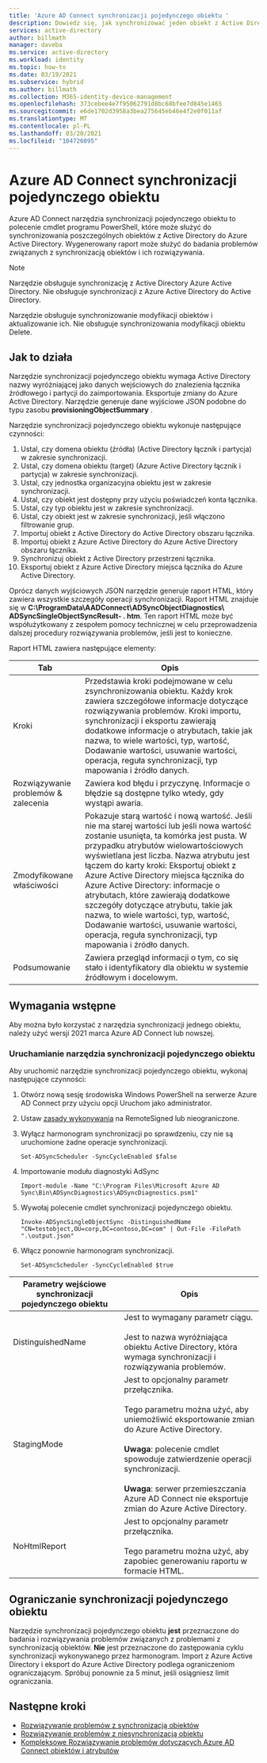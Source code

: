 ```yaml
---
title: 'Azure AD Connect synchronizacji pojedynczego obiektu '
description: Dowiedz się, jak synchronizować jeden obiekt z Active Directory do usługi Azure AD w celu rozwiązywania problemów.
services: active-directory
author: billmath
manager: daveba
ms.service: active-directory
ms.workload: identity
ms.topic: how-to
ms.date: 03/19/2021
ms.subservice: hybrid
ms.author: billmath
ms.collection: M365-identity-device-management
ms.openlocfilehash: 373cebee4e7f95062791d8bc68bfee7d845e1465
ms.sourcegitcommit: e6de1702d3958a3bea275645eb46e4f2e0f011af
ms.translationtype: MT
ms.contentlocale: pl-PL
ms.lasthandoff: 03/20/2021
ms.locfileid: "104726095"
---
```

# <a name="azure-ad-connect-single-object-sync"></a>Azure AD Connect synchronizacji pojedynczego obiektu 

Azure AD Connect narzędzia synchronizacji pojedynczego obiektu to polecenie cmdlet programu PowerShell, które może służyć do synchronizowania poszczególnych obiektów z Active Directory do Azure Active Directory. Wygenerowany raport może służyć do badania problemów związanych z synchronizacją obiektów i ich rozwiązywania. 

> [!NOTE]
> Narzędzie obsługuje synchronizację z Active Directory Azure Active Directory. Nie obsługuje synchronizacji z Azure Active Directory do Active Directory. 
>
> Narzędzie obsługuje synchronizowanie modyfikacji obiektów i aktualizowanie ich. Nie obsługuje synchronizowania modyfikacji obiektu Delete. 

## <a name="how-it-works"></a>Jak to działa
Narzędzie synchronizacji pojedynczego obiektu wymaga Active Directory nazwy wyróżniającej jako danych wejściowych do znalezienia łącznika źródłowego i partycji do zaimportowania. Eksportuje zmiany do Azure Active Directory. Narzędzie generuje dane wyjściowe JSON podobne do typu zasobu **provisioningObjectSummary** . 

Narzędzie synchronizacji pojedynczego obiektu wykonuje następujące czynności: 

 1. Ustal, czy domena obiektu (źródła) (Active Directory łącznik i partycja) w zakresie synchronizacji. 
 2. Ustal, czy domena obiektu (target) (Azure Active Directory łącznik i partycja) w zakresie synchronizacji. 
 3. Ustal, czy jednostka organizacyjna obiektu jest w zakresie synchronizacji. 
 4. Ustal, czy obiekt jest dostępny przy użyciu poświadczeń konta łącznika. 
 5. Ustal, czy typ obiektu jest w zakresie synchronizacji. 
 6. Ustal, czy obiekt jest w zakresie synchronizacji, jeśli włączono filtrowanie grup. 
 7. Importuj obiekt z Active Directory do Active Directory obszaru łącznika. 
 8. Importuj obiekt z Azure Active Directory do Azure Active Directory obszaru łącznika. 
 9. Synchronizuj obiekt z Active Directory przestrzeni łącznika. 
 10. Eksportuj obiekt z Azure Active Directory miejsca łącznika do Azure Active Directory. 

Oprócz danych wyjściowych JSON narzędzie generuje raport HTML, który zawiera wszystkie szczegóły operacji synchronizacji. Raport HTML znajduje się w **C:\ProgramData\AADConnect\ADSyncObjectDiagnostics\ ADSyncSingleObjectSyncResult- <date> . htm**. Ten raport HTML może być współużytkowany z zespołem pomocy technicznej w celu przeprowadzenia dalszej procedury rozwiązywania problemów, jeśli jest to konieczne. 

Raport HTML zawiera następujące elementy: 

|Tab|Opis|
|-----|-----|
|Kroki|Przedstawia kroki podejmowane w celu zsynchronizowania obiektu. Każdy krok zawiera szczegółowe informacje dotyczące rozwiązywania problemów. Kroki importu, synchronizacji i eksportu zawierają dodatkowe informacje o atrybutach, takie jak nazwa, to wiele wartości, typ, wartość, Dodawanie wartości, usuwanie wartości, operacja, reguła synchronizacji, typ mapowania i źródło danych.| 
|Rozwiązywanie problemów & zalecenia|Zawiera kod błędu i przyczynę. Informacje o błędzie są dostępne tylko wtedy, gdy wystąpi awaria.| 
|Zmodyfikowane właściwości|Pokazuje starą wartość i nową wartość. Jeśli nie ma starej wartości lub jeśli nowa wartość zostanie usunięta, ta komórka jest pusta. W przypadku atrybutów wielowartościowych wyświetlana jest liczba. Nazwa atrybutu jest łączem do karty kroki: Eksportuj obiekt z Azure Active Directory miejsca łącznika do Azure Active Directory: informacje o atrybutach, które zawierają dodatkowe szczegóły dotyczące atrybutu, takie jak nazwa, to wiele wartości, typ, wartość, Dodawanie wartości, usuwanie wartości, operacja, reguła synchronizacji, typ mapowania i źródło danych.| 
|Podsumowanie|Zawiera przegląd informacji o tym, co się stało i identyfikatory dla obiektu w systemie źródłowym i docelowym.| 

## <a name="prerequisites"></a>Wymagania wstępne 

Aby można było korzystać z narzędzia synchronizacji jednego obiektu, należy użyć wersji 2021 marca Azure AD Connect lub nowszej. 

### <a name="run-the-single-object-sync-tool"></a>Uruchamianie narzędzia synchronizacji pojedynczego obiektu 

Aby uruchomić narzędzie synchronizacji pojedynczego obiektu, wykonaj następujące czynności: 

 1. Otwórz nową sesję środowiska Windows PowerShell na serwerze Azure AD Connect przy użyciu opcji Uruchom jako administrator. 

 2. Ustaw [zasady wykonywania](https://docs.microsoft.com/powershell/module/microsoft.powershell.security/set-executionpolicy) na RemoteSigned lub nieograniczone. 

 3. Wyłącz harmonogram synchronizacji po sprawdzeniu, czy nie są uruchomione żadne operacje synchronizacji. 

     `Set-ADSyncScheduler -SyncCycleEnabled $false` 

 4. Importowanie modułu diagnostyki AdSync 

     `Import-module -Name "C:\Program Files\Microsoft Azure AD Sync\Bin\ADSyncDiagnostics\ADSyncDiagnostics.psm1"` 

 5. Wywołaj polecenie cmdlet synchronizacji pojedynczego obiektu. 

     `Invoke-ADSyncSingleObjectSync -DistinguishedName "CN=testobject,OU=corp,DC=contoso,DC=com" | Out-File -FilePath ".\output.json"` 

 6. Włącz ponownie harmonogram synchronizacji. 

     `Set-ADSyncScheduler -SyncCycleEnabled $true`

|Parametry wejściowe synchronizacji pojedynczego obiektu|Opis| 
|-----|----|
|DistinguishedName|Jest to wymagany parametr ciągu. </br></br>Jest to nazwa wyróżniająca obiektu Active Directory, która wymaga synchronizacji i rozwiązywania problemów.| 
|StagingMode|Jest to opcjonalny parametr przełącznika.</br></br>Tego parametru można użyć, aby uniemożliwić eksportowanie zmian do Azure Active Directory.</br></br>**Uwaga**: polecenie cmdlet spowoduje zatwierdzenie operacji synchronizacji. </br></br>**Uwaga**: serwer przemieszczania Azure AD Connect nie eksportuje zmian do Azure Active Directory.|
|NoHtmlReport|Jest to opcjonalny parametr przełącznika.</br></br>Tego parametru można użyć, aby zapobiec generowaniu raportu w formacie HTML. 

## <a name="single-object-sync-throttling"></a>Ograniczanie synchronizacji pojedynczego obiektu 

Narzędzie synchronizacji pojedynczego obiektu **jest** przeznaczone do badania i rozwiązywania problemów związanych z problemami z synchronizacją obiektów. **Nie** jest przeznaczone do zastępowania cyklu synchronizacji wykonywanego przez harmonogram. Import z Azure Active Directory i eksport do Azure Active Directory podlega ograniczeniom ograniczającym. Spróbuj ponownie za 5 minut, jeśli osiągniesz limit ograniczania. 

## <a name="next-steps"></a>Następne kroki
- [Rozwiązywanie problemów z synchronizacją obiektów](tshoot-connect-objectsync.md)
- [Rozwiązywanie problemów z niesynchronizacją obiektu](tshoot-connect-object-not-syncing.md)
- [Kompleksowe Rozwiązywanie problemów dotyczących Azure AD Connect obiektów i atrybutów](https://docs.microsoft.com/troubleshoot/azure/active-directory/troubleshoot-aad-connect-objects-attributes)

